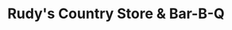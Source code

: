 ---
title: "Rudy's Country Store & Bar-B-Q"
url: /norman/rudys-country-store-und-bar-b-q/
shop: Lebensmittel
---